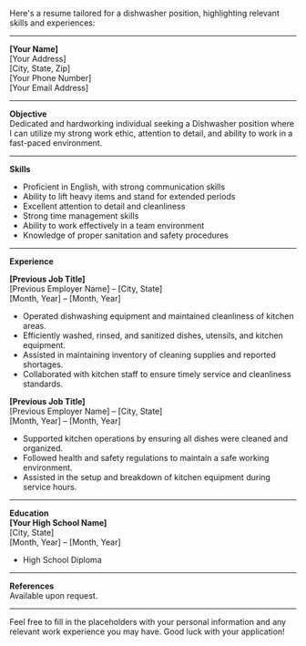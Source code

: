 Here's a resume tailored for a dishwasher position, highlighting relevant skills and experiences:

---

**[Your Name]**  
[Your Address]  
[City, State, Zip]  
[Your Phone Number]  
[Your Email Address]  

---

**Objective**  
Dedicated and hardworking individual seeking a Dishwasher position where I can utilize my strong work ethic, attention to detail, and ability to work in a fast-paced environment.

---

**Skills**  
- Proficient in English, with strong communication skills  
- Ability to lift heavy items and stand for extended periods  
- Excellent attention to detail and cleanliness  
- Strong time management skills  
- Ability to work effectively in a team environment  
- Knowledge of proper sanitation and safety procedures  

---

**Experience**  

**[Previous Job Title]**  
[Previous Employer Name] – [City, State]  
[Month, Year] – [Month, Year]  
- Operated dishwashing equipment and maintained cleanliness of kitchen areas.  
- Efficiently washed, rinsed, and sanitized dishes, utensils, and kitchen equipment.  
- Assisted in maintaining inventory of cleaning supplies and reported shortages.  
- Collaborated with kitchen staff to ensure timely service and cleanliness standards.  

**[Previous Job Title]**  
[Previous Employer Name] – [City, State]  
[Month, Year] – [Month, Year]  
- Supported kitchen operations by ensuring all dishes were cleaned and organized.  
- Followed health and safety regulations to maintain a safe working environment.  
- Assisted in the setup and breakdown of kitchen equipment during service hours.  

---

**Education**  
**[Your High School Name]**  
[City, State]  
[Month, Year] – [Month, Year]  
- High School Diploma  

---

**References**  
Available upon request.

---

Feel free to fill in the placeholders with your personal information and any relevant work experience you may have. Good luck with your application!